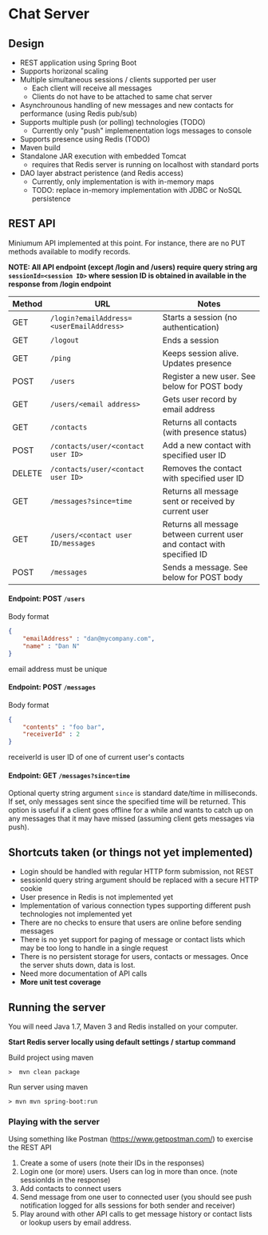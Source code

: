 # Chat Server

## Design

* REST application using Spring Boot
* Supports horizonal scaling
* Multiple simultaneous sessions / clients supported per user
  * Each client will receive all messages
  * Clients do not have to be attached to same chat server
* Asynchrounous handling of new messages and new contacts for performance (using Redis pub/sub)
* Supports multiple push (or polling) technologies (TODO)
  * Currently only "push" implemenentation logs messages to console 
* Supports presence using Redis (TODO)
* Maven build
* Standalone JAR execution with embedded Tomcat
  * requires that Redis server is running on localhost with standard ports
* DAO layer abstract peristence (and Redis access)
  * Currently, only implementation is with in-memory maps
  * TODO: replace in-memory implementation with JDBC or NoSQL persistence

## REST API

Miniumum API implemented at this point.  For instance, there are no PUT methods available to modify records.

**NOTE: All API endpoint (except /login and /users) require query string arg `sessionId=<session ID>` where session ID is obtained
in available in the response from /login endpoint**

| Method | URL                                            | Notes                                                |
|--------|------------------------------------------------|------------------------------------------------------|
| GET    | `/login?emailAddress=<userEmailAddress>`       | Starts a session (no authentication)                 |
| GET    | `/logout`                                      | Ends a session                                       |
| GET    | `/ping`                                        | Keeps session alive. Updates presence                |
| POST   | `/users`                                       | Register a new user.  See below for POST body        |
| GET    | `/users/<email address>`                       | Gets user record by email address                    |
| GET    | `/contacts`                                    | Returns all contacts (with presence status)          |
| POST   | `/contacts/user/<contact user ID>`             | Add a new contact with specified user ID             |
| DELETE | `/contacts/user/<contact user ID>`             | Removes the contact with specified user ID           |
| GET    | `/messages?since=time`                         | Returns all message sent or received by current user |
| GET    | `/users/<contact user ID/messages`             | Returns all message between current user and contact with specified ID | 
| POST   | `/messages`                                    | Sends a message.  See below for POST body            |

#### Endpoint: POST `/users`
Body format

```json
{
    "emailAddress" : "dan@mycompany.com",
    "name" : "Dan N"
}
```
email address must be unique

#### Endpoint: POST `/messages`
Body format

```json
{
    "contents" : "foo bar",
    "receiverId" : 2
}
```
receiverId is user ID of one of current user's contacts

#### Endpoint: GET `/messages?since=time` 

Optional querty string argument `since` is standard date/time in milliseconds. If set, only messages sent since
the specified time will be returned.  This option is useful if a client goes offline for a while and wants to catch up
on any messages that it may have missed (assuming client gets messages via push).

## Shortcuts taken (or things not yet implemented)

* Login should be handled with regular HTTP form submission, not REST
* sessionId query string argument should be replaced with a secure HTTP cookie
* User presence in Redis is not implemented yet
* Implementation of various connection types supporting different push technologies not implemented yet
* There are no checks to ensure that users are online before sending messages
* There is no yet support for paging of message or contact lists which may be too long to handle in a single request
* There is no persistent storage for users, contacts or messages.  Once the server shuts down, data is lost.
* Need more documentation of API calls 
* **More unit test coverage**

## Running the server

You will need Java 1.7, Maven 3 and Redis installed on your computer.

**Start Redis server locally using default settings / startup command**

Build project using maven

```
>  mvn clean package
```

Run server using maven

```
> mvn mvn spring-boot:run
```

### Playing with the server

Using something like Postman (https://www.getpostman.com/) to exercise the REST API
1. Create a some of users (note their IDs in the responses)
2. Login one (or more) users. Users can log in more than once. (note sessionIds in the response)
3. Add contacts to connect users
4. Send message from one user to connected user (you should see push notification logged for alls sessions for both sender and receiver)
5. Play around with other API calls to get message history or contact lists or lookup users by email address.

